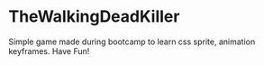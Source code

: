 # TheWalkingDeadKiller

Simple game made during bootcamp to learn css sprite, animation keyframes.
Have Fun!
